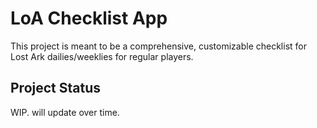 # LoA Checklist App

This project is meant to be a comprehensive, customizable checklist for Lost Ark dailies/weeklies for regular players. 

## Project Status

WIP. will update over time.
